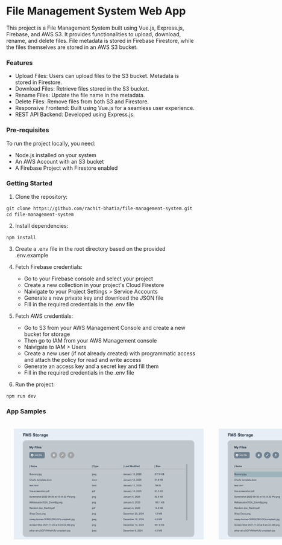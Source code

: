 # File Management System Web App
This project is a File Management System built using Vue.js, Express.js, Firebase, and AWS S3. It provides functionalities to upload, download, rename, and delete files. File metadata is stored in Firebase Firestore, while the files themselves are stored in an AWS S3 bucket.

### Features
- Upload Files: Users can upload files to the S3 bucket. Metadata is stored in Firestore.
- Download Files: Retrieve files stored in the S3 bucket.
- Rename Files: Update the file name in the metadata.
- Delete Files: Remove files from both S3 and Firestore.
- Responsive Frontend: Built using Vue.js for a seamless user experience.
- REST API Backend: Developed using Express.js.

### Pre-requisites
To run the project locally, you need:
- Node.js installed on your system
- An AWS Account with an S3 bucket
- A Firebase Project with Firestore enabled

### Getting Started
1. Clone the repository:
```
git clone https://github.com/rachit-bhatia/file-management-system.git
cd file-management-system
```

2. Install dependencies:
```
npm install
```
 3. Create a .env file in the root directory based on the provided .env.example

 4. Fetch Firebase credentials:
    - Go to your Firebase console and select your project
    - Create a new collection in your project's Cloud Firestore
    - Naivigate to your Project Settings > Service Accounts
    - Generate a new private key and download the JSON file
    - Fill in the required credentials in the .env file

 5. Fetch AWS credentials:
    - Go to S3 from your AWS Management Console and create a new bucket for storage
    - Then go to IAM from your AWS Management console
    - Naivigate to IAM > Users
    - Create a new user (if not already created) with programmatic access and attach the policy for read and write access
    - Generate an access key and a secret key and fill them 
    - Fill in the required credentials in the .env file

6. Run the project:
```
npm run dev
```

### App Samples
<div style="display: flex; flex-direction: row;">
  <img src="./sample_imgs/Main%20Screen%20Sample.png" alt="Main Screen Image" style="width: 700px; padding: 20px;"/>
  <img src="./sample_imgs/File%20Upload%20Sample.png" alt="File Upload Image" style="width: 700px; padding: 20px;"/>
  <img src="./sample_imgs/File%20Delete%20Sample.png" alt="File Delete Image" style="width: 700px; padding: 20px;"/>
</div>

